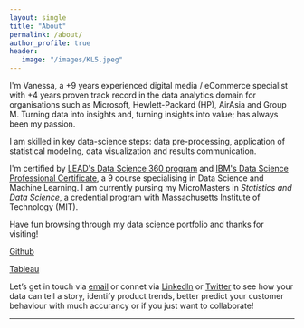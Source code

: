 ```yaml
---
layout: single
title: "About"
permalink: /about/
author_profile: true
header:
   image: "/images/KL5.jpeg"
---
```


I'm Vanessa, a +9 years experienced digital media / eCommerce specialist with +4 years proven track record in the data analytics domain for organisations such as Microsoft, Hewlett-Packard (HP), AirAsia and Group M. Turning data into insights and, turning insights into value; has always been my passion. 

I am skilled in key data-science steps: data pre-processing, application of statistical modeling, data visualization and results communication. 

I'm certified by [LEAD's Data Science 360 program](https://drive.google.com/file/d/1vampVS6D48Lu1LdUm8_HOpgf3swUv8N-/view) and [IBM's Data Science Professional Certificate](https://www.coursera.org/account/accomplishments/specialization/95MKH4XSL2XA), a 9 course specialising in Data Science and Machine Learning. I am currently pursing my MicroMasters in *Statistics and Data Science*, a credential program with Massachusetts Institute of Technology (MIT).

Have fun browsing through my data science portfolio and thanks for visiting!

[Github](http://bit.ly/2HfYIh0)

[Tableau](http://bit.ly/2KY4ftohome)

Let’s get in touch via [email](mailto:vanessamiranda0@gmail.com) or connet via [LinkedIn](https://www.linkedin.com/in/vanessamiranda/) or [Twitter](https://twitter.com/VanessaMiranda1) to see how your data can tell a story, identify product trends, better predict your customer behaviour with much accurancy or if you just want to collaborate!  

 


---